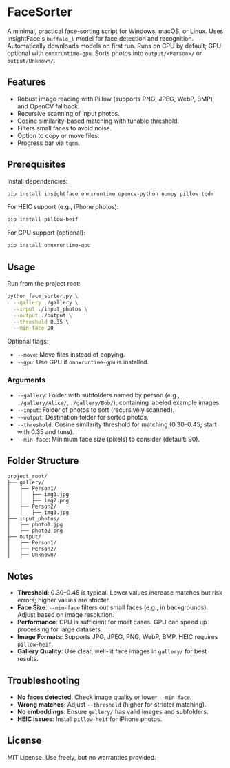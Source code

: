 # FaceSorter

A minimal, practical face-sorting script for Windows, macOS, or Linux. Uses InsightFace's `buffalo_l` model for face detection and recognition. Automatically downloads models on first run. Runs on CPU by default; GPU optional with `onnxruntime-gpu`. Sorts photos into `output/<Person>/` or `output/Unknown/`.

## Features
- Robust image reading with Pillow (supports PNG, JPEG, WebP, BMP) and OpenCV fallback.
- Recursive scanning of input photos.
- Cosine similarity-based matching with tunable threshold.
- Filters small faces to avoid noise.
- Option to copy or move files.
- Progress bar via `tqdm`.

## Prerequisites
Install dependencies:
```bash
pip install insightface onnxruntime opencv-python numpy pillow tqdm
```
For HEIC support (e.g., iPhone photos):
```bash
pip install pillow-heif
```
For GPU support (optional):
```bash
pip install onnxruntime-gpu
```

## Usage
Run from the project root:
```bash
python face_sorter.py \
  --gallery ./gallery \
  --input ./input_photos \
  --output ./output \
  --threshold 0.35 \
  --min-face 90
```
Optional flags:
- `--move`: Move files instead of copying.
- `--gpu`: Use GPU if `onnxruntime-gpu` is installed.

### Arguments
- `--gallery`: Folder with subfolders named by person (e.g., `./gallery/Alice/`, `./gallery/Bob/`), containing labeled example images.
- `--input`: Folder of photos to sort (recursively scanned).
- `--output`: Destination folder for sorted photos.
- `--threshold`: Cosine similarity threshold for matching (0.30–0.45; start with 0.35 and tune).
- `--min-face`: Minimum face size (pixels) to consider (default: 90).

## Folder Structure
```
project_root/
├── gallery/
│   ├── Person1/
│   │   ├── img1.jpg
│   │   ├── img2.png
│   ├── Person2/
│   │   ├── img3.jpg
├── input_photos/
│   ├── photo1.jpg
│   ├── photo2.png
├── output/
│   ├── Person1/
│   ├── Person2/
│   ├── Unknown/
```

## Notes
- **Threshold**: 0.30–0.45 is typical. Lower values increase matches but risk errors; higher values are stricter.
- **Face Size**: `--min-face` filters out small faces (e.g., in backgrounds). Adjust based on image resolution.
- **Performance**: CPU is sufficient for most cases. GPU can speed up processing for large datasets.
- **Image Formats**: Supports JPG, JPEG, PNG, WebP, BMP. HEIC requires `pillow-heif`.
- **Gallery Quality**: Use clear, well-lit face images in `gallery/` for best results.

## Troubleshooting
- **No faces detected**: Check image quality or lower `--min-face`.
- **Wrong matches**: Adjust `--threshold` (higher for stricter matching).
- **No embeddings**: Ensure `gallery/` has valid images and subfolders.
- **HEIC issues**: Install `pillow-heif` for iPhone photos.

## License
MIT License. Use freely, but no warranties provided.